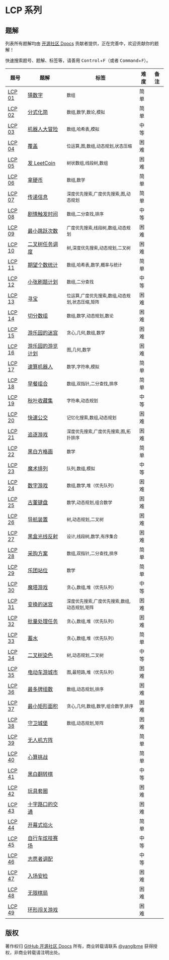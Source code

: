 # LCP 系列

## 题解

列表所有题解均由 [开源社区 Doocs](https://github.com/doocs) 贡献者提供，正在完善中，欢迎贡献你的题解！

快速搜索题号、题解、标签等，请善用 <kbd>Control</kbd>+<kbd>F</kbd>（或者 <kbd>Command</kbd>+<kbd>F</kbd>）。

| 题号                                                                 | 题解                                                                                                                     | 标签                                                        | 难度 | 备注 |
| -------------------------------------------------------------------- | ------------------------------------------------------------------------------------------------------------------------ | ----------------------------------------------------------- | ---- | ---- |
| [LCP 01](https://leetcode.cn/problems/guess-numbers)                 | [ 猜数字](/lcp/LCP%2001.%20%E7%8C%9C%E6%95%B0%E5%AD%97/README.md)                                                        | `数组`                                                      | 简单 |
| [LCP 02](https://leetcode.cn/problems/deep-dark-fraction)            | [ 分式化简](/lcp/LCP%2002.%20%E5%88%86%E5%BC%8F%E5%8C%96%E7%AE%80/README.md)                                             | `数组`,`数学`,`数论`,`模拟`                                 | 简单 |
| [LCP 03](https://leetcode.cn/problems/programmable-robot)            | [ 机器人大冒险](/lcp/LCP%2003.%20%E6%9C%BA%E5%99%A8%E4%BA%BA%E5%A4%A7%E5%86%92%E9%99%A9/README.md)                       | `数组`,`哈希表`,`模拟`                                      | 中等 |
| [LCP 04](https://leetcode.cn/problems/broken-board-dominoes)         | [ 覆盖](/lcp/LCP%2004.%20%E8%A6%86%E7%9B%96/README.md)                                                                   | `位运算`,`图`,`数组`,`动态规划`,`状态压缩`                  | 困难 |
| [LCP 05](https://leetcode.cn/problems/coin-bonus)                    | [ 发 LeetCoin](/lcp/LCP%2005.%20%E5%8F%91%20LeetCoin/README.md)                                                          | `树状数组`,`线段树`,`数组`                                  | 困难 |
| [LCP 06](https://leetcode.cn/problems/na-ying-bi)                    | [ 拿硬币](/lcp/LCP%2006.%20%E6%8B%BF%E7%A1%AC%E5%B8%81/README.md)                                                        | `数组`,`数学`                                               | 简单 |
| [LCP 07](https://leetcode.cn/problems/chuan-di-xin-xi)               | [ 传递信息](/lcp/LCP%2007.%20%E4%BC%A0%E9%80%92%E4%BF%A1%E6%81%AF/README.md)                                             | `深度优先搜索`,`广度优先搜索`,`图`,`动态规划`               | 简单 |
| [LCP 08](https://leetcode.cn/problems/ju-qing-hong-fa-shi-jian)      | [ 剧情触发时间](/lcp/LCP%2008.%20%E5%89%A7%E6%83%85%E8%A7%A6%E5%8F%91%E6%97%B6%E9%97%B4/README.md)                       | `数组`,`二分查找`,`排序`                                    | 中等 |
| [LCP 09](https://leetcode.cn/problems/zui-xiao-tiao-yue-ci-shu)      | [ 最小跳跃次数](/lcp/LCP%2009.%20%E6%9C%80%E5%B0%8F%E8%B7%B3%E8%B7%83%E6%AC%A1%E6%95%B0/README.md)                       | `广度优先搜索`,`线段树`,`数组`,`动态规划`                   | 困难 |
| [LCP 10](https://leetcode.cn/problems/er-cha-shu-ren-wu-diao-du)     | [ 二叉树任务调度](/lcp/LCP%2010.%20%E4%BA%8C%E5%8F%89%E6%A0%91%E4%BB%BB%E5%8A%A1%E8%B0%83%E5%BA%A6/README.md)            | `树`,`深度优先搜索`,`动态规划`,`二叉树`                     | 困难 |
| [LCP 11](https://leetcode.cn/problems/qi-wang-ge-shu-tong-ji)        | [ 期望个数统计](/lcp/LCP%2011.%20%E6%9C%9F%E6%9C%9B%E4%B8%AA%E6%95%B0%E7%BB%9F%E8%AE%A1/README.md)                       | `数组`,`哈希表`,`数学`,`概率与统计`                         | 简单 |
| [LCP 12](https://leetcode.cn/problems/xiao-zhang-shua-ti-ji-hua)     | [ 小张刷题计划](/lcp/LCP%2012.%20%E5%B0%8F%E5%BC%A0%E5%88%B7%E9%A2%98%E8%AE%A1%E5%88%92/README.md)                       | `数组`,`二分查找`                                           | 中等 |
| [LCP 13](https://leetcode.cn/problems/xun-bao)                       | [ 寻宝](/lcp/LCP%2013.%20%E5%AF%BB%E5%AE%9D/README.md)                                                                   | `位运算`,`广度优先搜索`,`数组`,`动态规划`,`状态压缩`,`矩阵` | 困难 |
| [LCP 14](https://leetcode.cn/problems/qie-fen-shu-zu)                | [ 切分数组](/lcp/LCP%2014.%20%E5%88%87%E5%88%86%E6%95%B0%E7%BB%84/README.md)                                             | `数组`,`数学`,`动态规划`,`数论`                             | 困难 |
| [LCP 15](https://leetcode.cn/problems/you-le-yuan-de-mi-gong)        | [ 游乐园的迷宫](/lcp/LCP%2015.%20%E6%B8%B8%E4%B9%90%E5%9B%AD%E7%9A%84%E8%BF%B7%E5%AE%AB/README.md)                       | `贪心`,`几何`,`数组`,`数学`                                 | 困难 |
| [LCP 16](https://leetcode.cn/problems/you-le-yuan-de-you-lan-ji-hua) | [ 游乐园的游览计划](/lcp/LCP%2016.%20%E6%B8%B8%E4%B9%90%E5%9B%AD%E7%9A%84%E6%B8%B8%E8%A7%88%E8%AE%A1%E5%88%92/README.md) | `图`,`几何`,`数学`                                          | 困难 |
| [LCP 17](https://leetcode.cn/problems/nGK0Fy)                        | [ 速算机器人](/lcp/LCP%2017.%20%E9%80%9F%E7%AE%97%E6%9C%BA%E5%99%A8%E4%BA%BA/README.md)                                  | `数学`,`字符串`,`模拟`                                      | 简单 |
| [LCP 18](https://leetcode.cn/problems/2vYnGI)                        | [ 早餐组合](/lcp/LCP%2018.%20%E6%97%A9%E9%A4%90%E7%BB%84%E5%90%88/README.md)                                             | `数组`,`双指针`,`二分查找`,`排序`                           | 简单 |
| [LCP 19](https://leetcode.cn/problems/UlBDOe)                        | [ 秋叶收藏集](/lcp/LCP%2019.%20%E7%A7%8B%E5%8F%B6%E6%94%B6%E8%97%8F%E9%9B%86/README.md)                                  | `字符串`,`动态规划`                                         | 中等 |
| [LCP 20](https://leetcode.cn/problems/meChtZ)                        | [ 快速公交](/lcp/LCP%2020.%20%E5%BF%AB%E9%80%9F%E5%85%AC%E4%BA%A4/README.md)                                             | `记忆化搜索`,`数组`,`动态规划`                              | 困难 |
| [LCP 21](https://leetcode.cn/problems/Za25hA)                        | [ 追逐游戏](/lcp/LCP%2021.%20%E8%BF%BD%E9%80%90%E6%B8%B8%E6%88%8F/README.md)                                             | `深度优先搜索`,`广度优先搜索`,`图`,`拓扑排序`               | 困难 |
| [LCP 22](https://leetcode.cn/problems/ccw6C7)                        | [ 黑白方格画](/lcp/LCP%2022.%20%E9%BB%91%E7%99%BD%E6%96%B9%E6%A0%BC%E7%94%BB/README.md)                                  | `数学`                                                      | 简单 |
| [LCP 23](https://leetcode.cn/problems/er94lq)                        | [ 魔术排列](/lcp/LCP%2023.%20%E9%AD%94%E6%9C%AF%E6%8E%92%E5%88%97/README.md)                                             | `队列`,`数组`,`模拟`                                        | 中等 |
| [LCP 24](https://leetcode.cn/problems/5TxKeK)                        | [ 数字游戏](/lcp/LCP%2024.%20%E6%95%B0%E5%AD%97%E6%B8%B8%E6%88%8F/README.md)                                             | `数组`,`数学`,`堆（优先队列）`                              | 困难 |
| [LCP 25](https://leetcode.cn/problems/Uh984O)                        | [ 古董键盘](/lcp/LCP%2025.%20%E5%8F%A4%E8%91%A3%E9%94%AE%E7%9B%98/README.md)                                             | `数学`,`动态规划`,`组合数学`                                | 困难 |
| [LCP 26](https://leetcode.cn/problems/hSRGyL)                        | [ 导航装置](/lcp/LCP%2026.%20%E5%AF%BC%E8%88%AA%E8%A3%85%E7%BD%AE/README.md)                                             | `树`,`动态规划`,`二叉树`                                    | 困难 |
| [LCP 27](https://leetcode.cn/problems/IQvJ9i)                        | [ 黑盒光线反射](/lcp/LCP%2027.%20%E9%BB%91%E7%9B%92%E5%85%89%E7%BA%BF%E5%8F%8D%E5%B0%84/README.md)                       | `设计`,`线段树`,`数学`,`有序集合`                           | 困难 |
| [LCP 28](https://leetcode.cn/problems/4xy4Wx)                        | [ 采购方案](/lcp/LCP%2028.%20%E9%87%87%E8%B4%AD%E6%96%B9%E6%A1%88/README.md)                                             | `数组`,`双指针`,`二分查找`,`排序`                           | 简单 |
| [LCP 29](https://leetcode.cn/problems/SNJvJP)                        | [ 乐团站位](/lcp/LCP%2029.%20%E4%B9%90%E5%9B%A2%E7%AB%99%E4%BD%8D/README.md)                                             | `数学`                                                      | 简单 |
| [LCP 30](https://leetcode.cn/problems/p0NxJO)                        | [ 魔塔游戏](/lcp/LCP%2030.%20%E9%AD%94%E5%A1%94%E6%B8%B8%E6%88%8F/README.md)                                             | `贪心`,`数组`,`堆（优先队列）`                              | 中等 |
| [LCP 31](https://leetcode.cn/problems/Db3wC1)                        | [ 变换的迷宫](/lcp/LCP%2031.%20%E5%8F%98%E6%8D%A2%E7%9A%84%E8%BF%B7%E5%AE%AB/README.md)                                  | `深度优先搜索`,`广度优先搜索`,`数组`,`动态规划`,`矩阵`      | 困难 |
| [LCP 32](https://leetcode.cn/problems/t3fKg1)                        | [ 批量处理任务](/lcp/LCP%2032.%20%E6%89%B9%E9%87%8F%E5%A4%84%E7%90%86%E4%BB%BB%E5%8A%A1/README.md)                       | `贪心`,`数组`,`堆（优先队列）`                              | 困难 |
| [LCP 33](https://leetcode.cn/problems/o8SXZn)                        | [ 蓄水](/lcp/LCP%2033.%20%E8%93%84%E6%B0%B4/README.md)                                                                   | `贪心`,`数组`,`堆（优先队列）`                              | 简单 |
| [LCP 34](https://leetcode.cn/problems/er-cha-shu-ran-se-UGC)         | [ 二叉树染色](/lcp/LCP%2034.%20%E4%BA%8C%E5%8F%89%E6%A0%91%E6%9F%93%E8%89%B2/README.md)                                  | `树`,`动态规划`,`二叉树`                                    | 中等 |
| [LCP 35](https://leetcode.cn/problems/DFPeFJ)                        | [ 电动车游城市](/lcp/LCP%2035.%20%E7%94%B5%E5%8A%A8%E8%BD%A6%E6%B8%B8%E5%9F%8E%E5%B8%82/README.md)                       | `图`,`最短路`,`堆（优先队列）`                              | 困难 |
| [LCP 36](https://leetcode.cn/problems/Up5XYM)                        | [ 最多牌组数](/lcp/LCP%2036.%20%E6%9C%80%E5%A4%9A%E7%89%8C%E7%BB%84%E6%95%B0/README.md)                                  | `数组`,`动态规划`,`排序`                                    | 困难 |
| [LCP 37](https://leetcode.cn/problems/zui-xiao-ju-xing-mian-ji)      | [ 最小矩形面积](/lcp/LCP%2037.%20%E6%9C%80%E5%B0%8F%E7%9F%A9%E5%BD%A2%E9%9D%A2%E7%A7%AF/README.md)                       | `贪心`,`几何`,`数组`,`数学`,`组合数学`,`排序`               | 困难 |
| [LCP 38](https://leetcode.cn/problems/7rLGCR)                        | [ 守卫城堡](/lcp/LCP%2038.%20%E5%AE%88%E5%8D%AB%E5%9F%8E%E5%A0%A1/README.md)                                             | `数组`,`动态规划`,`矩阵`                                    | 困难 |
| [LCP 39](https://leetcode.cn/problems/0jQkd0)                        | [ 无人机方阵](/lcp/LCP%2039.%20%E6%97%A0%E4%BA%BA%E6%9C%BA%E6%96%B9%E9%98%B5/README.md)                                  |                                                             | 简单 |
| [LCP 40](https://leetcode.cn/problems/uOAnQW)                        | [ 心算挑战](/lcp/LCP%2040.%20%E5%BF%83%E7%AE%97%E6%8C%91%E6%88%98/README.md)                                             |                                                             | 简单 |
| [LCP 41](https://leetcode.cn/problems/fHi6rV)                        | [ 黑白翻转棋](/lcp/LCP%2041.%20%E9%BB%91%E7%99%BD%E7%BF%BB%E8%BD%AC%E6%A3%8B/README.md)                                  |                                                             | 中等 |
| [LCP 42](https://leetcode.cn/problems/vFjcfV)                        | [ 玩具套圈](/lcp/LCP%2042.%20%E7%8E%A9%E5%85%B7%E5%A5%97%E5%9C%88/README.md)                                             |                                                             | 困难 |
| [LCP 43](https://leetcode.cn/problems/Y1VbOX)                        | [ 十字路口的交通](/lcp/LCP%2043.%20%E5%8D%81%E5%AD%97%E8%B7%AF%E5%8F%A3%E7%9A%84%E4%BA%A4%E9%80%9A/README.md)            |                                                             | 困难 |
| [LCP 44](https://leetcode.cn/problems/sZ59z6)                        | [ 开幕式焰火](/lcp/LCP%2044.%20%E5%BC%80%E5%B9%95%E5%BC%8F%E7%84%B0%E7%81%AB/README.md)                                  |                                                             | 简单 |
| [LCP 45](https://leetcode.cn/problems/kplEvH)                        | [ 自行车炫技赛场](/lcp/LCP%2045.%20%E8%87%AA%E8%A1%8C%E8%BD%A6%E7%82%AB%E6%8A%80%E8%B5%9B%E5%9C%BA/README.md)            |                                                             | 中等 |
| [LCP 46](https://leetcode.cn/problems/05ZEDJ)                        | [ 志愿者调配](/lcp/LCP%2046.%20%E5%BF%97%E6%84%BF%E8%80%85%E8%B0%83%E9%85%8D/README.md)                                  |                                                             | 中等 |
| [LCP 47](https://leetcode.cn/problems/oPs9Bm)                        | [ 入场安检](/lcp/LCP%2047.%20%E5%85%A5%E5%9C%BA%E5%AE%89%E6%A3%80/README.md)                                             |                                                             | 困难 |
| [LCP 48](https://leetcode.cn/problems/fsa7oZ)                        | [ 无限棋局](/lcp/LCP%2048.%20%E6%97%A0%E9%99%90%E6%A3%8B%E5%B1%80/README.md)                                             |                                                             | 困难 |
| [LCP 49](https://leetcode.cn/problems/K8GULz)                        | [ 环形闯关游戏](/lcp/LCP%2049.%20%E7%8E%AF%E5%BD%A2%E9%97%AF%E5%85%B3%E6%B8%B8%E6%88%8F/README.md)                       |                                                             | 困难 |

## 版权

著作权归 [GitHub 开源社区 Doocs](https://github.com/doocs) 所有，商业转载请联系 [@yanglbme](mailto:contact@yanglibin.info) 获得授权，非商业转载请注明出处。
